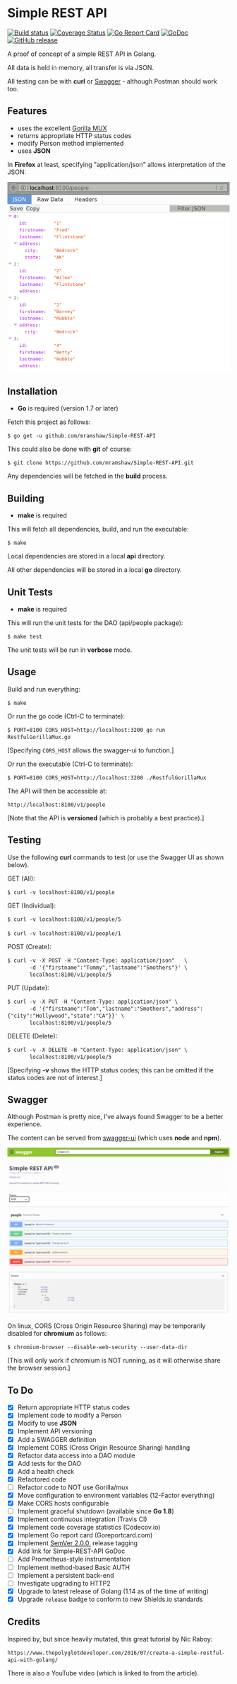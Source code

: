 # Simple REST API

[![Build status](http://travis-ci.org/mramshaw/Simple-REST-API.svg?branch=master)](http://travis-ci.org/mramshaw/Simple-REST-API)
[![Coverage Status](http://codecov.io/github/mramshaw/Simple-REST-API/coverage.svg?branch=master)](http://codecov.io/github/mramshaw/Simple-REST-API?branch=master)
[![Go Report Card](http://goreportcard.com/badge/github.com/mramshaw/Simple-REST-API?style=flat-square)](http://goreportcard.com/report/github.com/mramshaw/Simple-REST-API)
[![GoDoc](http://godoc.org/github.com/mramshaw/Simple-REST-API?status.svg)](http://godoc.org/github.com/mramshaw/Simple-REST-API)
[![GitHub release](http://img.shields.io/github/v/release/mramshaw/Simple-REST-API?style=flat-square)](http://github.com/mramshaw/Simple-REST-API/releases)

A proof of concept of a simple REST API in Golang.

All data is held in memory, all transfer is via JSON.

All testing can be with __curl__ or [Swagger](https://swagger.io/) - although Postman should work too.

## Features

- uses the excellent [Gorilla MUX](https://github.com/Gorilla/mux)
- returns appropriate HTTP status codes
- modify Person method implemented
- uses __JSON__
 
In __Firefox__ at least, specifying "application/json" allows interpretation of the JSON:

![JSON in Firefox](./json_in_firefox.png)

## Installation

- __Go__ is required (version 1.7 or later)

Fetch this project as follows:

	$ go get -u github.com/mramshaw/Simple-REST-API

This could also be done with __git__ of course:

	$ git clone https://github.com/mramshaw/Simple-REST-API.git

Any dependencies will be fetched in the __build__ process.

## Building

- __make__ is required

This will fetch all dependencies, build, and run the executable:

	$ make

Local dependencies are stored in a local __api__ directory.

All other dependencies will be stored in a local __go__ directory.

## Unit Tests

- __make__ is required

This will run the unit tests for the DAO (api/people package):

	$ make test

The unit tests will be run in __verbose__ mode.

## Usage

Build and run everything:

	$ make

Or run the go code (Ctrl-C to terminate):

	$ PORT=8100 CORS_HOST=http://localhost:3200 go run RestfulGorillaMux.go

[Specifying `CORS_HOST` allows the swagger-ui to function.]

Or run the executable (Ctrl-C to terminate):

	$ PORT=8100 CORS_HOST=http://localhost:3200 ./RestfulGorillaMux

The API will then be accessible at:

	http://localhost:8100/v1/people

[Note that the API is __versioned__ (which is probably a best practice).]

## Testing

Use the following __curl__ commands to test (or use the Swagger UI as shown below).

GET (All):

	$ curl -v localhost:8100/v1/people

GET (Individual):

	$ curl -v localhost:8100/v1/people/5

	$ curl -v localhost:8100/v1/people/1

POST (Create):

	$ curl -v -X POST -H "Content-Type: application/json"   \
	       -d '{"firstname":"Tommy","lastname":"Smothers"}' \
	       localhost:8100/v1/people/5

PUT (Update):

	$ curl -v -X PUT -H "Content-Type: application/json" \
	       -d '{"firstname":"Tom","lastname":"Smothers","address":{"city":"Hollywood","state":"CA"}}' \
	       localhost:8100/v1/people/5

DELETE (Delete):

	$ curl -v -X DELETE -H "Content-Type: application/json" \
	       localhost:8100/v1/people/5

[Specifying __-v__ shows the HTTP status codes; this can be omitted if the status codes are not of interest.]

## Swagger

Although Postman is pretty nice, I've always found Swagger to be a better experience.

The content can be served from [swagger-ui](https://github.com/swagger-api/swagger-ui) (which uses __node__ and __npm__).

![Swagger on chromium](./swagger.png)

On linux, CORS (Cross Origin Resource Sharing) may be temporarily disabled for __chromium__ as follows:

    $ chromium-browser --disable-web-security --user-data-dir

[This will only work if chromium is NOT running, as it will otherwise share the browser session.]

## To Do

- [x] Return appropriate HTTP status codes
- [x] Implement code to modify a Person
- [x] Modify to use __JSON__
- [x] Implement API versioning
- [x] Add a SWAGGER definition
- [x] Implement CORS (Cross Origin Resource Sharing) handling
- [x] Refactor data access into a DAO module
- [x] Add tests for the DAO
- [x] Add a health check
- [x] Refactored code
- [ ] Refactor code to NOT use Gorilla/mux
- [x] Move configuration to environment variables (12-Factor everything)
- [x] Make CORS hosts configurable
- [ ] Implement graceful shutdown (available since __Go 1.8__)
- [x] Implement continuous integration (Travis CI)
- [x] Implement code coverage statistics (Codecov.io)
- [x] Implement Go report card (Goreportcard.com)
- [x] Implement [SemVer 2.0.0.](https://semver.org/spec/v2.0.0.html) release tagging
- [x] Add link for Simple-REST-API GoDoc
- [ ] Add Prometheus-style instrumentation
- [ ] Implement method-based Basic AUTH
- [ ] Implement a persistent back-end
- [ ] Investigate upgrading to HTTP2
- [x] Upgrade to latest release of Golang (1.14 as of the time of writing)
- [x] Upgrade `release` badge to conform to new Shields.io standards

## Credits

Inspired by, but since heavily mutated, this great tutorial by Nic Raboy:

	https://www.thepolyglotdeveloper.com/2016/07/create-a-simple-restful-api-with-golang/

There is also a YouTube video (which is linked to from the article).

